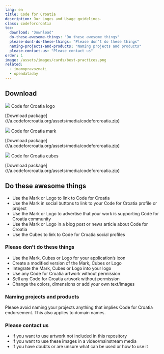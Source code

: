 ```yaml
---
lang: en
title: Code for Croatia
description: Our Logos and Usage guidelines.
class: codeforcroatia
toc:
  download: "Download"
  do-these-awesome-things: "Do these awesome things"
  please-dont-do-these-things: "Please don’t do these things"
  naming-projects-and-products: "Naming projects and products"
  please-contact-us: "Please contact us"
order: 1
image: /assets/images/cards/best-practices.png
related:
  - imamopravoznati
  - opendataday
---
```


## Download

<aside markdown="1" class="pquote">
  <img src="https://images.weserv.nl/?url=//a.codeforcroatia.org/assets/media/codeforcroatia/logo-cfc-500px.png&w=668&h=375&output=png&fit=cover">
  Code for Croatia logo
  <p markdown="1" class="pquote-credit">
   [Download package](//a.codeforcroatia.org/assets/media/codeforcroatia.zip)
  </p>
</aside>

<aside markdown="1" class="pquote">
  <img src="https://images.weserv.nl/?url=//a.codeforcroatia.org/assets/media/codeforcroatia/logo-cfc-500px.png&w=668&h=375&output=png&fit=cover">
  Code for Croatia mark
  <p markdown="1" class="pquote-credit">
   [Download package](//a.codeforcroatia.org/assets/media/codeforcroatia.zip)
  </p>
</aside>

<aside markdown="1" class="pquote">
  <img src="https://images.weserv.nl/?url=//a.codeforcroatia.org/assets/media/codeforcroatia/logo-cfc-500px.png&w=668&h=375&output=png&fit=cover">
  Code for Croatia cubes
  <p markdown="1" class="pquote-credit">
   [Download package](//a.codeforcroatia.org/assets/media/codeforcroatia.zip)
  </p>
</aside>

## Do these awesome things

* Use the Mark or Logo to link to Code for Croatia
* Use the Mark in social buttons to link to your Code for Croatia profile or project
* Use the Mark or Logo to advertise that your work is supporting Code for Croatia community
* Use the Mark or Logo in a blog post or news article about Code for Croatia
* Use the Cubes to link to Code for Croatia social profiles

### Please don’t do these things

* Use the Mark, Cubes or Logo for your application’s icon
* Create a modified version of the Mark, Cubes or Logo
* Integrate the Mark, Cubes or Logo into your logo
* Use any Code for Croatia artwork without permission
* Sell any Code for Croatia artwork without permission
* Change the colors, dimensions or add your own text/images

### Naming projects and products

Please avoid naming your projects anything that implies Code for Croatia endorsement. This also applies to domain names.

### Please contact us

* If you want to use artwork not included in this repository
* If you want to use these images in a video/mainstream media
* If you have doubts or are unsure what can be used or how to use it
